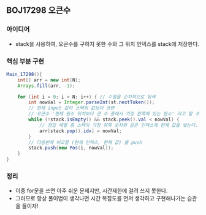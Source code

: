 ## BOJ17298 오큰수
### 아이디어
* stack을 사용하여, 오큰수를 구하지 못한 수와 그 위치 인덱스를 stack에 저장한다.

### 핵심 부분 구현
```java
Main_17298(){
    int[] arr = new int[N];
    Arrays.fill(arr, -1);

    for (int i = 0; i < N; i++) { // 수열을 순차적으로 탐색
        int nowVal = Integer.parseInt(st.nextToken());
        // 현재 input 값이 스택의 값보다 크면
        // 오큰수 '현재 원소 위치보다 큰 수 중에서 가장 왼쪽에 있는 원소' 라고 할 수 있다.
        while (!stack.isEmpty() && stack.peek().val < nowVal) {
            // 정답 배열 중 스택의 가장 위쪽 숫자와 같은 인덱스에 현재 값을 넣는다.
            arr[stack.pop().idx] = nowVal;
        }
        // 다음번에 비교할 (현재 인덱스, 현재 값) 를 push
        stack.push(new Pos(i, nowVal));
    }
}
```

### 정리
* 이중 for문을 쓰면 아주 쉬운 문제지만, 시간제한에 걸려 쓰지 못한다.
* 그러므로 항상 풀이법이 생각나면 시간 복잡도를 먼저 생각하고 구현해나가는 습관을 들이자!